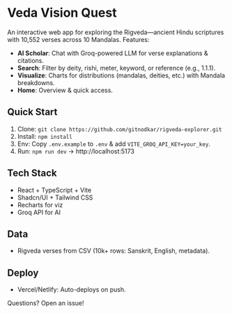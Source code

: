# Veda Vision Quest

An interactive web app for exploring the Rigveda—ancient Hindu scriptures with 10,552 verses across 10 Mandalas. Features:
- **AI Scholar**: Chat with Groq-powered LLM for verse explanations & citations.
- **Search**: Filter by deity, rishi, meter, keyword, or reference (e.g., 1.1.1).
- **Visualize**: Charts for distributions (mandalas, deities, etc.) with Mandala breakdowns.
- **Home**: Overview & quick access.

## Quick Start
1. Clone: `git clone https://github.com/gitnodkar/rigveda-explorer.git`
2. Install: `npm install`
3. Env: Copy `.env.example` to `.env` & add `VITE_GROQ_API_KEY=your_key`.
4. Run: `npm run dev` → http://localhost:5173

## Tech Stack
- React + TypeScript + Vite
- Shadcn/UI + Tailwind CSS
- Recharts for viz
- Groq API for AI

## Data
- Rigveda verses from CSV (10k+ rows: Sanskrit, English, metadata).

## Deploy
- Vercel/Netlify: Auto-deploys on push.

Questions? Open an issue!
